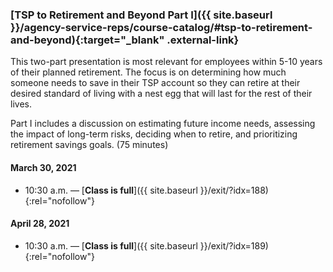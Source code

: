 ### [TSP to Retirement and Beyond Part I]({{ site.baseurl }}/agency-service-reps/course-catalog/#tsp-to-retirement-and-beyond){:target="\_blank" .external-link}

This two-part presentation is most relevant for employees within 5-10 years of their planned retirement. The focus is on determining how much someone needs to save in their TSP account so they can retire at their desired standard of living with a nest egg that will last for the rest of their lives.

Part I includes a discussion on estimating future income needs, assessing the impact of long-term risks, deciding when to retire, and prioritizing retirement savings goals. (75 minutes)

#### March 30, 2021

- 10:30 a.m. — [**Class is full**]({{ site.baseurl }}/exit/?idx=188){:rel="nofollow"}

#### April 28, 2021

- 10:30 a.m. — [**Class is full**]({{ site.baseurl }}/exit/?idx=189){:rel="nofollow"}

